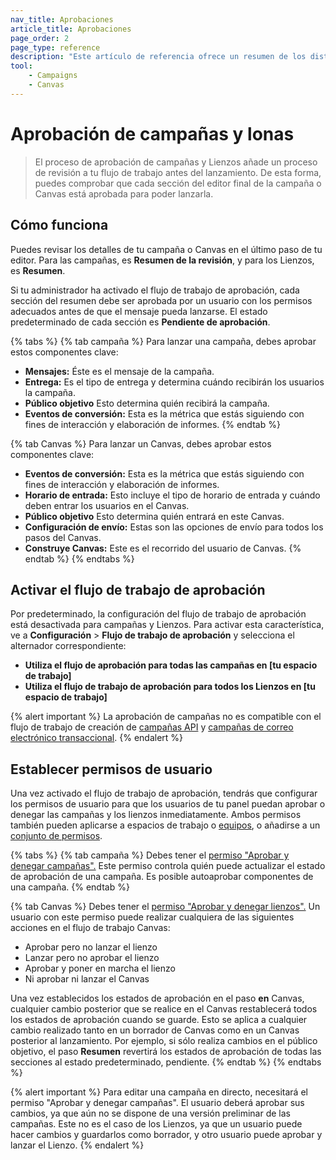 ```yaml
---
nav_title: Aprobaciones
article_title: Aprobaciones
page_order: 2
page_type: reference
description: "Este artículo de referencia ofrece un resumen de los distintos estados que pueden tener una campaña y Canvas y lo que significan."
tool:
    - Campaigns
    - Canvas
---
```


# Aprobación de campañas y lonas

> El proceso de aprobación de campañas y Lienzos añade un proceso de revisión a tu flujo de trabajo antes del lanzamiento. De esta forma, puedes comprobar que cada sección del editor final de la campaña o Canvas está aprobada para poder lanzarla.

## Cómo funciona

Puedes revisar los detalles de tu campaña o Canvas en el último paso de tu editor. Para las campañas, es **Resumen de la revisión**, y para los Lienzos, es **Resumen**. 

Si tu administrador ha activado el flujo de trabajo de aprobación, cada sección del resumen debe ser aprobada por un usuario con los permisos adecuados antes de que el mensaje pueda lanzarse. El estado predeterminado de cada sección es **Pendiente de aprobación**.

{% tabs %}
{% tab campaña %}
Para lanzar una campaña, debes aprobar estos componentes clave:

- **Mensajes:** Éste es el mensaje de la campaña.
- **Entrega:** Es el tipo de entrega y determina cuándo recibirán los usuarios la campaña.
- **Público objetivo** Esto determina quién recibirá la campaña.
- **Eventos de conversión:** Esta es la métrica que estás siguiendo con fines de interacción y elaboración de informes.
{% endtab %}

{% tab Canvas %}
Para lanzar un Canvas, debes aprobar estos componentes clave:

- **Eventos de conversión:** Esta es la métrica que estás siguiendo con fines de interacción y elaboración de informes.
- **Horario de entrada:** Esto incluye el tipo de horario de entrada y cuándo deben entrar los usuarios en el Canvas.
- **Público objetivo** Esto determina quién entrará en este Canvas.
- **Configuración de envío:** Estas son las opciones de envío para todos los pasos del Canvas. 
- **Construye Canvas:** Este es el recorrido del usuario de Canvas.
{% endtab %}
{% endtabs %}

## Activar el flujo de trabajo de aprobación

Por predeterminado, la configuración del flujo de trabajo de aprobación está desactivada para campañas y Lienzos. Para activar esta característica, ve a **Configuración** > **Flujo de trabajo de aprobación** y selecciona el alternador correspondiente:
- **Utiliza el flujo de aprobación para todas las campañas en [tu espacio de trabajo]**
- **Utiliza el flujo de trabajo de aprobación para todos los Lienzos en [tu espacio de trabajo]**

{% alert important %}
La aprobación de campañas no es compatible con el flujo de trabajo de creación de [campañas API]({{site.baseurl}}/api/api_campaigns) y [campañas de correo electrónico transaccional]({{site.baseurl}}/user_guide/message_building_by_channel/email/transactional_message_api_campaign).
{% endalert %}

## Establecer permisos de usuario

Una vez activado el flujo de trabajo de aprobación, tendrás que configurar los permisos de usuario para que los usuarios de tu panel puedan aprobar o denegar las campañas y los lienzos inmediatamente. Ambos permisos también pueden aplicarse a espacios de trabajo o [equipos]({{site.baseurl}}/user_guide/administrative/app_settings/manage_your_braze_users/teams/), o añadirse a un [conjunto de permisos]({{site.baseurl}}/user_guide/administrative/app_settings/manage_your_braze_users/user_permissions/#permission-sets).

{% tabs %}
{% tab campaña %}
Debes tener el [ permiso "Aprobar y denegar campañas".]({{site.baseurl}}/user_guide/administrative/app_settings/manage_your_braze_users/user_permissions/#managing-limited-and-team-role-permissions) Este permiso controla quién puede actualizar el estado de aprobación de una campaña. Es posible autoaprobar componentes de una campaña.
{% endtab %}

{% tab Canvas %}
Debes tener el [ permiso "Aprobar y denegar lienzos".]({{site.baseurl}}/user_guide/administrative/app_settings/manage_your_braze_users/user_permissions/#managing-limited-and-team-role-permissions) Un usuario con este permiso puede realizar cualquiera de las siguientes acciones en el flujo de trabajo Canvas:

- Aprobar pero no lanzar el lienzo
- Lanzar pero no aprobar el lienzo
- Aprobar y poner en marcha el lienzo
- Ni aprobar ni lanzar el Canvas

Una vez establecidos los estados de aprobación en el paso **en** Canvas, cualquier cambio posterior que se realice en el Canvas restablecerá todos los estados de aprobación cuando se guarde. Esto se aplica a cualquier cambio realizado tanto en un borrador de Canvas como en un Canvas posterior al lanzamiento. Por ejemplo, si sólo realiza cambios en el público objetivo, el paso **Resumen** revertirá los estados de aprobación de todas las secciones al estado predeterminado, pendiente.
{% endtab %}
{% endtabs %}

{% alert important %}
Para editar una campaña en directo, necesitará el permiso "Aprobar y denegar campañas". El usuario deberá aprobar sus cambios, ya que aún no se dispone de una versión preliminar de las campañas. Este no es el caso de los Lienzos, ya que un usuario puede hacer cambios y guardarlos como borrador, y otro usuario puede aprobar y lanzar el Lienzo.
{% endalert %}
